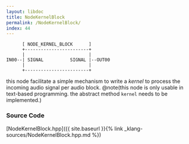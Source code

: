 ```yaml
---
layout: libdoc
title: NodeKernelBlock
permalink: /NodeKernelBlock/
index: 44
---
```


          [ NODE_KERNEL_BLOCK      ]       
          +------------------------+       
          |                        |       
    IN00--| SIGNAL          SIGNAL |--OUT00
          |                        |       
          +------------------------+       

this node facilitate a simple mechanism to write a *kernel* to process the incoming audio signal per audio block. @note(this node is only usable in text-based programming. the abstract method `kernel` needs to be implemented.)


### Source Code

[NodeKernelBlock.hpp]({{ site.baseurl }}{% link _klang-sources/NodeKernelBlock.hpp.md %})

